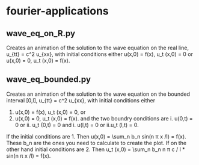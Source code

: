 # fourier-applications

## wave_eq_on_R.py

Creates an animation of the solution to the wave equation on the real line, 
u_{tt} = c^2 u_{xx},
with initial conditions either 
u(x,0) = f(x), u_t (x,0) = 0
or
u(x,0) = 0, u_t (x,0) = f(x).

## wave_eq_bounded.py

Creates an animation of the solution to the wave equation on the bounded interval [0,l],
u_{tt} = c^2 u_{xx},
with initial conditions either
1. u(x,0) = f(x), u_t (x,0) = 0, or
2. u(x,0) = 0, u_t (x,0) = f(x).
and the two boundry conditions are
    i. u(0,t) = 0 or
    ii. u_t (0,t) = 0
and
    i. u(l,t) = 0 or
    ii.u_t (l,t) = 0.

If the initial conditions are 1.
Then u(x,0) = \sum_n b_n sin(n π x /l) = f(x). 
These b_n are the ones you need to calculate to create the plot. 
If on the other hand initial conditions are 2.
Then u_t (x,0) = \sum_n b_n n π c / l * sin(n π x /l) = f(x). 



